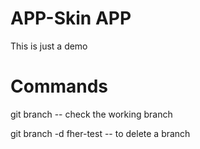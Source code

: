 # APP-Skin APP
This is just a demo

# Commands
git branch  -- check the working branch

git branch -d fher-test  -- to delete a branch
